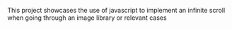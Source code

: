 This project showcases the use of javascript to implement an infinite scroll when going through an image library or relevant cases
